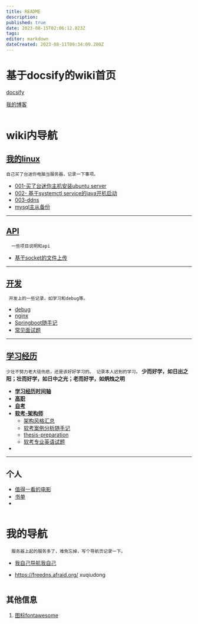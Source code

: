 ```yaml
---
title: README
description: 
published: true
date: 2023-08-15T02:06:12.823Z
tags: 
editor: markdown
dateCreated: 2023-08-11T09:34:09.200Z
---
```


# 基于docsify的wiki首页

[docsify](https://docsify.js.org/#/zh-cn/)

[我的博客](https://xuqiudong.cn/)

```

```
# wiki内导航

## [我的linux](/mine-linux)
`自己买了台迷你电脑当服务器，记录一下事项。`

  - [001-买了台迷你主机安装ubuntu server](/mine-linux/001)
  - [002- 基于systemctl service的java开机启动](/mine-linux/002)
  - [003-ddns](/mine-linux/003-ddns)
  - [mysql主从备份](/mine-linux/mysql-master-slave)

---


##  [API](/mine-api)
`  一些项目说明和api`
  -  [基于socket的文件上传](/mine-api/socket-upload)

---

## [开发](/development)
` 开发上的一些记录，如学习和debug等。`
- [debug](/development/debug)
- [nginx](/development/nginx)
- [Springboot随手记](/development/note/springboot)
- [常见面试题](/development/interview)



---

## [学习经历](/education)
`少壮不努力老大徒伤悲，还是该好好学习的。 记录本人迟到的学习。`
**少而好学，如日出之阳；壮而好学，如日中之光；老而好学，如炳烛之明**
- [**学习经历时间轴**](/education/timeline)
- [**高职**](/education/college)
- [**自考**](/education/self-taught)
- [**软考-架构师**](/education/software-exam)
  - [架构风格汇总](/education/software-exam/architecture-style-summary)
  - [软考案例分析随手记](/education/software-exam/case-analysis-notes)
  - [thesis-preparation](/education/software-exam/thesis-preparation)
  - [软考专业英语试题](/education/software-exam/eglish)
- 

---

## 个人

- [值得一看的电影](/personal/movie)
- [书单](/personal/book)
- 




```

```
# 我的导航
`  服务器上起的服务多了，难免忘掉，写个导航页记录一下。`

- [我自己导航我自己](https://nav.xuqiudong.cn:88)

- https://freedns.afraid.org/  xuqiudong


```

```


## 其他信息

1. [图标fontawesome](https://fontawesome.com/v4/icons/)